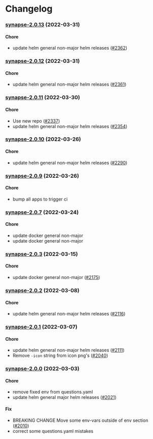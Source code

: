 # Changelog<br>


<a name="synapse-2.0.13"></a>
### [synapse-2.0.13](https://github.com/truecharts/apps/compare/synapse-2.0.12...synapse-2.0.13) (2022-03-31)

#### Chore

* update helm general non-major helm releases ([#2362](https://github.com/truecharts/apps/issues/2362))



<a name="synapse-2.0.12"></a>
### [synapse-2.0.12](https://github.com/truecharts/apps/compare/synapse-2.0.11...synapse-2.0.12) (2022-03-31)

#### Chore

* update helm general non-major helm releases ([#2361](https://github.com/truecharts/apps/issues/2361))



<a name="synapse-2.0.11"></a>
### [synapse-2.0.11](https://github.com/truecharts/apps/compare/synapse-2.0.10...synapse-2.0.11) (2022-03-30)

#### Chore

* Use new repo ([#2337](https://github.com/truecharts/apps/issues/2337))
* update helm general non-major helm releases ([#2354](https://github.com/truecharts/apps/issues/2354))



<a name="synapse-2.0.10"></a>
### [synapse-2.0.10](https://github.com/truecharts/apps/compare/synapse-2.0.9...synapse-2.0.10) (2022-03-26)

#### Chore

* update helm general non-major helm releases ([#2290](https://github.com/truecharts/apps/issues/2290))



<a name="synapse-2.0.9"></a>
### [synapse-2.0.9](https://github.com/truecharts/apps/compare/synapse-2.0.8...synapse-2.0.9) (2022-03-26)

#### Chore

* bump all apps to trigger ci



<a name="synapse-2.0.7"></a>
### [synapse-2.0.7](https://github.com/truecharts/apps/compare/synapse-2.0.6...synapse-2.0.7) (2022-03-24)

#### Chore

* update docker general non-major
* update docker general non-major



<a name="synapse-2.0.3"></a>
### [synapse-2.0.3](https://github.com/truecharts/apps/compare/synapse-2.0.2...synapse-2.0.3) (2022-03-15)

#### Chore

* update docker general non-major ([#2175](https://github.com/truecharts/apps/issues/2175))



<a name="synapse-2.0.2"></a>
### [synapse-2.0.2](https://github.com/truecharts/apps/compare/synapse-2.0.1...synapse-2.0.2) (2022-03-08)

#### Chore

* update helm general non-major helm releases ([#2116](https://github.com/truecharts/apps/issues/2116))



<a name="synapse-2.0.1"></a>
### [synapse-2.0.1](https://github.com/truecharts/apps/compare/synapse-2.0.0...synapse-2.0.1) (2022-03-07)

#### Chore

* update helm general non-major helm releases ([#2111](https://github.com/truecharts/apps/issues/2111))
* Remove `-icon` string from icon png's ([#2040](https://github.com/truecharts/apps/issues/2040))



<a name="synapse-2.0.0"></a>
### [synapse-2.0.0](https://github.com/truecharts/apps/compare/synapse-1.0.10...synapse-2.0.0) (2022-03-03)

#### Chore

* remove fixed env from questions.yaml
* update helm general major helm releases ([#2021](https://github.com/truecharts/apps/issues/2021))

#### Fix

* BREAKING CHANGE Move some env-vars outside of env section ([#2010](https://github.com/truecharts/apps/issues/2010))
* correct some questions.yaml mistakes
